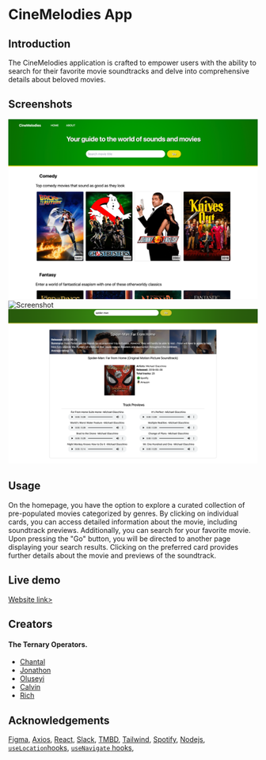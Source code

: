 # CineMelodies App

## Introduction
The CineMelodies application is crafted to empower users with the ability to search for their favorite movie soundtracks and delve into comprehensive details about beloved movies.



## Screenshots
![Screenshot](./cinemelodies/Images/Screenshot%201.png)
![Screenshot](./cinemelodies/Images/screenshot%203.png)
![Screenshot](./cinemelodies/Images/Screenshot4.png)


## Usage 
On the homepage, you have the option to explore a curated collection of pre-populated movies categorized by genres. By clicking on individual cards, you can access detailed information about the movie, including soundtrack previews. Additionally, you can search for your favorite movie. Upon pressing the "Go" button, you will be directed to another page displaying your search results. Clicking on the preferred card provides further details about the movie and previews of the soundtrack.


## Live demo
[Website link>](https://cinemelodies.netlify.app/)


## Creators

  #### The Ternary Operators.
- [Chantal](https://github.com/chantalcassinijones)
- [Jonathon](https://github.com/jonathon10k)
- [Oluseyi](https://github.com/seyiturbo)
- [Calvin](https://github.com/calvin-manu)
- [Rich](https://github.com/Rich90U)


## Acknowledgements

[Figma](https://www.figma.com),
[Axios](https://axios-http.com/docs/intro),
[React](https://react.dev/),
[Slack](https://slack.com/intl/en-gb),
[TMBD](https://www.themoviedb.org/?language=en-GB),
[Tailwind](https://tailwindcss.com/),
[Spotify](https://developer.spotify.com/documentation/web-api),
[Nodejs](https://nodejs.org/en),
[`useLocation`hooks](https://reactrouter.com/en/main/hooks/use-location),
[`useNavigate` hooks](https://reactrouter.com/en/main/hooks/use-navigate),






